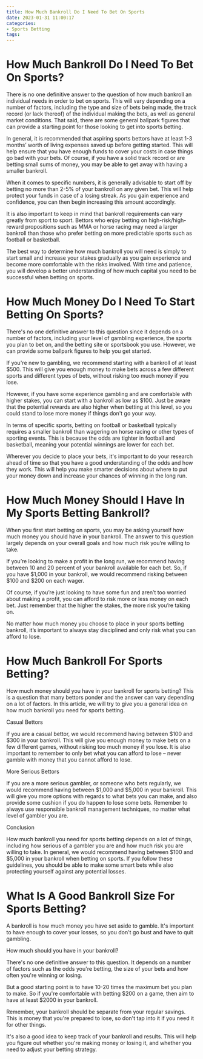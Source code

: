 ```yaml
---
title: How Much Bankroll Do I Need To Bet On Sports
date: 2023-01-31 11:00:17
categories:
- Sports Betting
tags:
---
```



#  How Much Bankroll Do I Need To Bet On Sports?

There is no one definitive answer to the question of how much bankroll an individual needs in order to bet on sports. This will vary depending on a number of factors, including the type and size of bets being made, the track record (or lack thereof) of the individual making the bets, as well as general market conditions. That said, there are some general ballpark figures that can provide a starting point for those looking to get into sports betting.

In general, it is recommended that aspiring sports bettors have at least 1-3 months’ worth of living expenses saved up before getting started. This will help ensure that you have enough funds to cover your costs in case things go bad with your bets. Of course, if you have a solid track record or are betting small sums of money, you may be able to get away with having a smaller bankroll.

When it comes to specific numbers, it is generally advisable to start off by betting no more than 2-5% of your bankroll on any given bet. This will help protect your funds in case of a losing streak. As you gain experience and confidence, you can then begin increasing this amount accordingly.

It is also important to keep in mind that bankroll requirements can vary greatly from sport to sport. Bettors who enjoy betting on high-risk/high-reward propositions such as MMA or horse racing may need a larger bankroll than those who prefer betting on more predictable sports such as football or basketball.

The best way to determine how much bankroll you will need is simply to start small and increase your stakes gradually as you gain experience and become more comfortable with the risks involved. With time and patience, you will develop a better understanding of how much capital you need to be successful when betting on sports.

#  How Much Money Do I Need To Start Betting On Sports?

There's no one definitive answer to this question since it depends on a number of factors, including your level of gambling experience, the sports you plan to bet on, and the betting site or sportsbook you use. However, we can provide some ballpark figures to help you get started.

If you're new to gambling, we recommend starting with a bankroll of at least $500. This will give you enough money to make bets across a few different sports and different types of bets, without risking too much money if you lose.

However, if you have some experience gambling and are comfortable with higher stakes, you can start with a bankroll as low as $100. Just be aware that the potential rewards are also higher when betting at this level, so you could stand to lose more money if things don't go your way.

In terms of specific sports, betting on football or basketball typically requires a smaller bankroll than wagering on horse racing or other types of sporting events. This is because the odds are tighter in football and basketball, meaning your potential winnings are lower for each bet.

Wherever you decide to place your bets, it's important to do your research ahead of time so that you have a good understanding of the odds and how they work. This will help you make smarter decisions about where to put your money down and increase your chances of winning in the long run.

#  How Much Money Should I Have In My Sports Betting Bankroll?

When you first start betting on sports, you may be asking yourself how much money you should have in your bankroll. The answer to this question largely depends on your overall goals and how much risk you’re willing to take.

If you’re looking to make a profit in the long run, we recommend having between 10 and 20 percent of your bankroll available for each bet. So, if you have $1,000 in your bankroll, we would recommend risking between $100 and $200 on each wager.

Of course, if you’re just looking to have some fun and aren’t too worried about making a profit, you can afford to risk more or less money on each bet. Just remember that the higher the stakes, the more risk you’re taking on.

No matter how much money you choose to place in your sports betting bankroll, it’s important to always stay disciplined and only risk what you can afford to lose.

#  How Much Bankroll For Sports Betting?

How much money should you have in your bankroll for sports betting? This is a question that many bettors ponder and the answer can vary depending on a lot of factors. In this article, we will try to give you a general idea on how much bankroll you need for sports betting.

Casual Bettors

If you are a casual bettor, we would recommend having between $100 and $300 in your bankroll. This will give you enough money to make bets on a few different games, without risking too much money if you lose. It is also important to remember to only bet what you can afford to lose – never gamble with money that you cannot afford to lose.

More Serious Bettors

If you are a more serious gambler, or someone who bets regularly, we would recommend having between $1,000 and $5,000 in your bankroll. This will give you more options with regards to what bets you can make, and also provide some cushion if you do happen to lose some bets. Remember to always use responsible bankroll management techniques, no matter what level of gambler you are.

Conclusion

How much bankroll you need for sports betting depends on a lot of things, including how serious of a gambler you are and how much risk you are willing to take. In general, we would recommend having between $100 and $5,000 in your bankroll when betting on sports. If you follow these guidelines, you should be able to make some smart bets while also protecting yourself against any potential losses.

#  What Is A Good Bankroll Size For Sports Betting?

A bankroll is how much money you have set aside to gamble. It's important to have enough to cover your losses, so you don't go bust and have to quit gambling.

How much should you have in your bankroll?

There's no one definitive answer to this question. It depends on a number of factors such as the odds you're betting, the size of your bets and how often you're winning or losing.

But a good starting point is to have 10-20 times the maximum bet you plan to make. So if you're comfortable with betting $200 on a game, then aim to have at least $2000 in your bankroll.

Remember, your bankroll should be separate from your regular savings. This is money that you're prepared to lose, so don't tap into it if you need it for other things.

It's also a good idea to keep track of your bankroll and results. This will help you figure out whether you're making money or losing it, and whether you need to adjust your betting strategy.